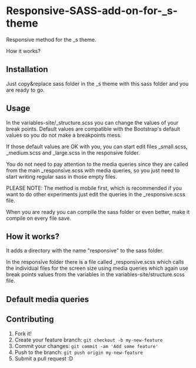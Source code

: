 # Responsive-SASS-add-on-for-_s-theme
Responsive method for the _s theme. 

How it works?

## Installation

Just copy&amp;replace sass folder in the _s theme with this sass folder and you are ready to go.

## Usage

In the variables-site/_structure.scss you can change the values of your break points. Default values are compatible with the Bootstrap's default values so you do not make a breakpoints mess.

If those default values are OK with you, you can start edit files _small.scss, _medium.scss and _large.scss in the responsive folder.

You do not need to pay attention to the media queries since they are called from the main _responsive.scss with media queries, so you just need to start writing regular sass in those empty files.

PLEASE NOTE:
The method is mobile first, which is recommended if you want to do other experiments just edit the queries in the _responsive.scss file.

When you are ready you can compile the sass folder or even better, make it compile on every file save.

## How it works?

It adds a directory with the name "responsive" to the sass folder.

In the responsive folder there is a file called _responsive.scss which calls the individual files for the screen size using media queries which again use break points values from the variables in the variables-site/structure.scss file.

## Default media queries



## Contributing

1. Fork it!
2. Create your feature branch: `git checkout -b my-new-feature`
3. Commit your changes: `git commit -am 'Add some feature'`
4. Push to the branch: `git push origin my-new-feature`
5. Submit a pull request :D
